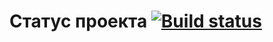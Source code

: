 # Статус проекта [![Build status](https://ci.appveyor.com/api/projects/status/yw7cuaf97ti5iyl8/branch/main?svg=true)](https://ci.appveyor.com/project/SonKe1/homeworktestapi-n0j0l/branch/main)
